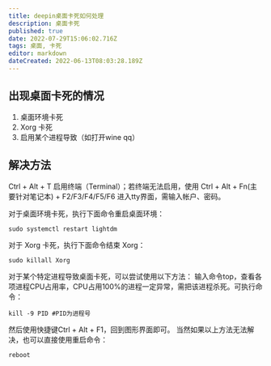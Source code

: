 ```yaml
---
title: deepin桌面卡死如何处理
description: 桌面卡死
published: true
date: 2022-07-29T15:06:02.716Z
tags: 桌面, 卡死
editor: markdown
dateCreated: 2022-06-13T08:03:28.189Z
---
```


## 出现桌面卡死的情况
1. 桌面环境卡死
2. Xorg 卡死
3. 启用某个进程导致（如打开wine qq）

## 解决方法
Ctrl + Alt + T 启用终端（Terminal）；若终端无法启用，使用 Ctrl + Alt + Fn(主要针对笔记本) + F2/F3/F4/F5/F6 进入tty界面，需输入帐户、密码。

对于桌面环境卡死，执行下面命令重启桌面环境：
```
sudo systemctl restart lightdm
```
对于 Xorg 卡死，执行下面命令结束 Xorg：
```
sudo killall Xorg
```
对于某个特定进程导致桌面卡死，可以尝试使用以下方法：
输入命令top，查看各项进程CPU占用率，CPU占用100%的进程一定异常，需把该进程杀死。可执行命令：
```
kill -9 PID #PID为进程号
```
然后使用快捷键Ctrl + Alt + F1，回到图形界面即可。
当然如果以上方法无法解决，也可以直接使用重启命令：
```
reboot
```

